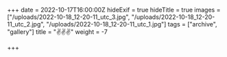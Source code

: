 +++
date = 2022-10-17T16:00:00Z
hideExif = true
hideTitle = true
images = ["/uploads/2022-10-18_12-20-11_utc_3.jpg", "/uploads/2022-10-18_12-20-11_utc_2.jpg", "/uploads/2022-10-18_12-20-11_utc_1.jpg"]
tags = ["archive", "gallery"]
title = "✌️✌️✌️"
weight = -7

+++
